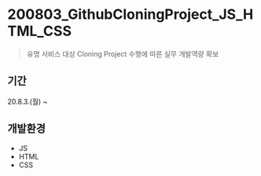 # 200803_GithubCloningProject_JS_HTML_CSS
> 유명 서비스 대상 Cloning Project 수행에 따른 실무 개발역량 확보

## 기간

20.8.3.(월) ~

## 개발환경

- JS
- HTML
- CSS